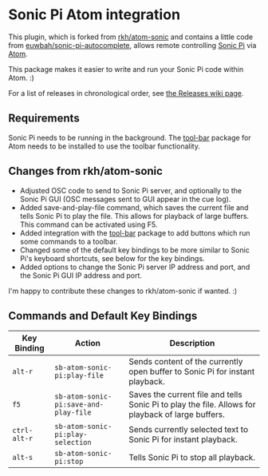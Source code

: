 # Sonic Pi Atom integration

This plugin, which is forked from [rkh/atom-sonic](https://github.com/rkh/atom-sonic) and contains a little code from [euwbah/sonic-pi-autocomplete](https://github.com/euwbah/sonic-pi-autocomplete), allows remote controlling [Sonic Pi](http://sonic-pi.net/) via [Atom](https://atom.io/).

This package makes it easier to write and run your Sonic Pi code within Atom. :)

For a list of releases in chronological order, see [the Releases wiki page](https://github.com/SunderB/sb-atom-sonic-pi/wiki/Releases).

## Requirements

Sonic Pi needs to be running in the background.
The [tool-bar](https://atom.io/packages/tool-bar) package for Atom needs to be installed to use the toolbar functionality.

## Changes from rkh/atom-sonic
* Adjusted OSC code to send to Sonic Pi server, and optionally to the Sonic Pi GUI (OSC messages sent to GUI appear in the cue log).
* Added save-and-play-file command, which saves the current file and tells Sonic Pi to play the file. This allows for playback of large buffers. This command can be activated using F5.
* Added integration with the [tool-bar](https://atom.io/packages/tool-bar) package to add buttons which run some commands to a toolbar.
* Changed some of the default key bindings to be more similar to Sonic Pi's keyboard shortcuts, see below for the key bindings.
* Added options to change the Sonic Pi server IP address and port, and the Sonic Pi GUI IP address and port.

I'm happy to contribute these changes to rkh/atom-sonic if wanted. :)

## Commands and Default Key Bindings

 Key Binding  | Action                                | Description
--------------|---------------------------------------|-----------------
 `alt-r`      | `sb-atom-sonic-pi:play-file`          | Sends content of the currently open buffer to Sonic Pi for instant playback.
 `f5`         | `sb-atom-sonic-pi:save-and-play-file` | Saves the current file and tells Sonic Pi to play the file. Allows for playback of large buffers.
 `ctrl-alt-r` | `sb-atom-sonic-pi:play-selection`     | Sends currently selected text to Sonic Pi for instant playback.
 `alt-s`      | `sb-atom-sonic-pi:stop`               | Tells Sonic Pi to stop all playback.
